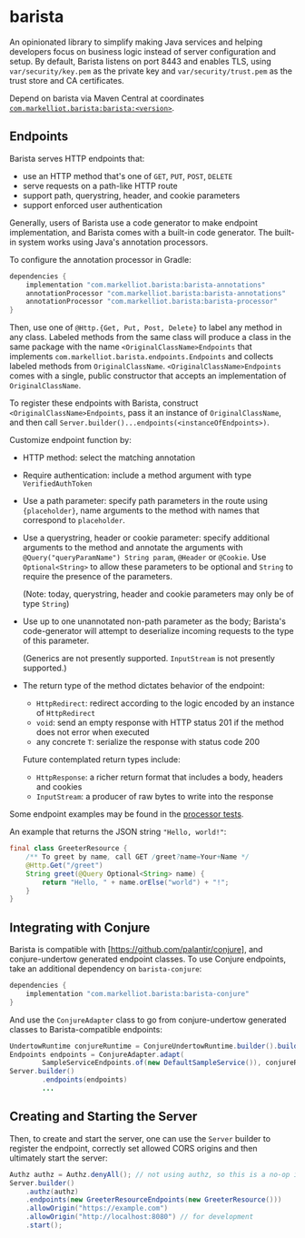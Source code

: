 # barista

An opinionated library to simplify making Java services and helping developers focus on business 
logic instead of server configuration and setup. By default, Barista listens on port 8443 and
enables TLS, using `var/security/key.pem` as the private key and `var/security/trust.pem` as the
trust store and CA certificates.

Depend on barista via Maven Central at coordinates 
[`com.markelliot.barista:barista:<version>`](https://search.maven.org/artifact/com.markelliot.barista/barista).

## Endpoints
Barista serves HTTP endpoints that:
 - use an HTTP method that's one of `GET`, `PUT`, `POST`, `DELETE`
 - serve requests on a path-like HTTP route
 - support path, querystring, header, and cookie parameters
 - support enforced user authentication

Generally, users of Barista use a code generator to make endpoint implementation, and Barista
comes with a built-in code generator. The built-in system works using Java's annotation processors.

To configure the annotation processor in Gradle:
```gradle
dependencies {
    implementation "com.markelliot.barista:barista-annotations"
    annotationProcessor "com.markelliot.barista:barista-annotations"
    annotationProcessor "com.markelliot.barista:barista-processor"
}
```

Then, use one of `@Http.{Get, Put, Post, Delete}` to label any method in any class. Labeled
methods from the same class will produce a class in the same package with the name
`<OriginalClassName>Endpoints` that implements `com.markelliot.barista.endpoints.Endpoints` and
collects labeled methods from `OriginalClassName`. `<OriginalClassName>Endpoints` comes with
a single, public constructor that accepts an implementation of `OriginalClassName`.

To register these endpoints with Barista, construct `<OriginalClassName>Endpoints`, pass it
an instance of `OriginalClassName`, and then call
`Server.builder()...endpoints(<instanceOfEndpoints>)`.

Customize endpoint function by:
 - HTTP method: select the matching annotation
 - Require authentication: include a method argument with type `VerifiedAuthToken`
 - Use a path parameter: specify path parameters in the route using `{placeholder}`, name arguments
   to the method with names that correspond to `placeholder`.
 - Use a querystring, header or cookie parameter: specify additional arguments to the method
   and annotate the arguments with `@Query("queryParamName") String param`, `@Header` or `@Cookie`.
   Use `Optional<String>` to allow these parameters to be optional and `String` to require the
   presence of the parameters.

   (Note: today, querystring, header and cookie parameters may only be of type `String`)
 - Use up to one unannotated non-path parameter as the body; Barista's code-generator will attempt
   to deserialize incoming requests to the type of this parameter.

   (Generics are not presently supported. `InputStream` is not presently supported.)
 - The return type of the method dictates behavior of the endpoint:
   - `HttpRedirect`: redirect according to the logic encoded by an instance of `HttpRedirect`
   - `void`: send an empty response with HTTP status 201 if the method does not error when executed
   - any concrete `T`: serialize the response with status code 200

   Future contemplated return types include:
   - `HttpResponse`: a richer return format that includes a body, headers and cookies
   - `InputStream`: a producer of raw bytes to write into the response

Some endpoint examples may be found in the
[processor tests](/barista-processor/src/test/java/com/markelliot/barista/processor/FooResource.java).

An example that returns the JSON string `"Hello, world!"`:
```java
final class GreeterResource {
    /** To greet by name, call GET /greet?name=Your+Name */
    @Http.Get("/greet")
    String greet(@Query Optional<String> name) {
        return "Hello, " + name.orElse("world") + "!";
    }
}
```

## Integrating with Conjure

Barista is compatible with [https://github.com/palantir/conjure], and conjure-undertow generated
endpoint classes. To use Conjure endpoints, take an additional dependency on `barista-conjure`:

```gradle
dependencies {
    implementation "com.markelliot.barista:barista-conjure"
}
```

And use the `ConjureAdapter` class to go from conjure-undertow generated classes to
Barista-compatible endpoints:

```java
UndertowRuntime conjureRuntime = ConjureUndertowRuntime.builder().build();
Endpoints endpoints = ConjureAdapter.adapt(
        SampleServiceEndpoints.of(new DefaultSampleService()), conjureRuntime);
Server.builder()
        .endpoints(endpoints)
        ...
```

## Creating and Starting the Server

Then, to create and start the server, one can use the `Server` builder to register the endpoint,
correctly set allowed CORS origins and then ultimately start the server: 
```java
Authz authz = Authz.denyAll(); // not using authz, so this is a no-op implementation
Server.builder()
    .authz(authz)
    .endpoints(new GreeterResourceEndpoints(new GreeterResource()))
    .allowOrigin("https://example.com")
    .allowOrigin("http://localhost:8080") // for development
    .start();
```
